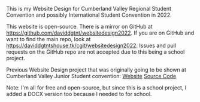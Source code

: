 This is my Website Design for Cumberland Valley Regional Student Convention and possibly International Student Convention in 2022.

This website is open-source. There is a mirror on GitHub at https://github.com/daviddgtnt/websitedesign2022. If you are on GitHub and want to find the main repo, look at https://daviddgtntshouse.tk/cgit/websitedesign2022. Issues and pull requests on the GitHub repo are not accepted due to this being a school project.

Previous Website Design project that was originally going to be shown at Cumberland Valley Junior Student convention:
[Website](https://daviddgtnt.github.io/school) [Source Code](https://github.com/daviddgtnt/school)

Note: I'm all for free and open-source, but since this is a school project, I added a DOCX version too because I needed to for school.